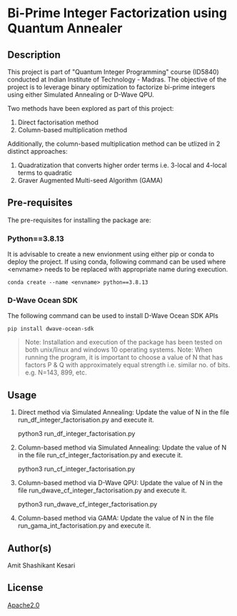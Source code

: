 # Bi-Prime Integer Factorization using Quantum Annealer

## Description
This project is part of "Quantum Integer Programming" course (ID5840) conducted at Indian Institute of Technology - Madras. The objective of the project is to leverage binary optimization to factorize bi-prime integers using either Simulated Annealing or D-Wave QPU.

Two methods have been explored as part of this project:
1. Direct factorisation method
2. Column-based multiplication method

Additionally, the column-based multiplication method can be utlized in 2 distinct approaches: 
1. Quadratization that converts higher order terms i.e. $3$-local and $4$-local terms to quadratic
2. Graver Augmented Multi-seed Algorithm (GAMA)

## Pre-requisites
The pre-requisites for installing the package are:

### Python==3.8.13
It is advisable to create a new envionment using either pip or conda to deploy the project. 
If using conda, following command can be used where \<envname> needs to be replaced with appropriate name during execution. 
    
    conda create --name <envname> python==3.8.13 

### D-Wave Ocean SDK
The following command can be used to install D-Wave Ocean SDK APIs

    pip install dwave-ocean-sdk

> Note: Installation and execution of the package has been tested on both unix/linux and windows 10 operating systems.
> Note: When running the program, it is important to choose a value of N that has factors P & Q with approximately equal strength i.e. similar no. of bits. e.g. N=143, 899, etc.

## Usage
1. Direct method via Simulated Annealing: Update the value of N in the file run_df_integer_factorisation.py and execute it.

   python3 run_df_integer_factorisation.py
   
2. Column-based method via Simulated Annealing: Update the value of N in the file run_cf_integer_factorisation.py and execute it.

   python3 run_cf_integer_factorisation.py
   
3. Column-based method via D-Wave QPU: Update the value of N in the file run_dwave_cf_integer_factorisation.py and execute it.

   python3 run_dwave_cf_integer_factorisation.py
   
4. Column-based method via GAMA: Update the value of N in the file run_gama_int_factorisation.py and execute it.

## Author(s)

Amit Shashikant Kesari

## License
[Apache2.0](https://opensource.org/licenses/Apache-2.0)
